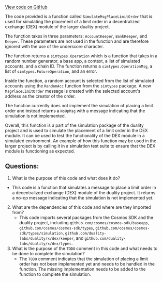 [View code on GitHub](https://github.com/duality-labs/duality/dex/simulation/place_limit_order.go)

The code provided is a function called `SimulateMsgPlaceLimitOrder` that is used for simulating the placement of a limit order in a decentralized exchange (DEX) module of the larger duality project. 

The function takes in three parameters: `AccountKeeper`, `BankKeeper`, and `Keeper`. These parameters are not used in the function and are therefore ignored with the use of the underscore character. 

The function returns a `simtypes.Operation` which is a function that takes in a random number generator, a base app, a context, a list of simulated accounts, and a chain ID. The function returns a `simtypes.OperationMsg`, a list of `simtypes.FutureOperation`, and an error. 

Inside the function, a random account is selected from the list of simulated accounts using the `RandomAcc` function from the `simtypes` package. A new `MsgPlaceLimitOrder` message is created with the selected account's address as the creator of the order. 

The function currently does not implement the simulation of placing a limit order and instead returns a `NoOpMsg` with a message indicating that the simulation is not implemented. 

Overall, this function is a part of the simulation package of the duality project and is used to simulate the placement of a limit order in the DEX module. It can be used to test the functionality of the DEX module in a simulated environment. An example of how this function may be used in the larger project is by calling it in a simulation test suite to ensure that the DEX module is functioning as expected.
## Questions: 
 1. What is the purpose of this code and what does it do?
   - This code is a function that simulates a message to place a limit order in a decentralized exchange (DEX) module of the duality project. It returns a no-op message indicating that the simulation is not implemented yet.
2. What are the dependencies of this code and where are they imported from?
   - This code imports several packages from the Cosmos SDK and the duality project, including `github.com/cosmos/cosmos-sdk/baseapp`, `github.com/cosmos/cosmos-sdk/types`, `github.com/cosmos/cosmos-sdk/types/simulation`, `github.com/duality-labs/duality/x/dex/keeper`, and `github.com/duality-labs/duality/x/dex/types`.
3. What is the purpose of the `TODO` comment in this code and what needs to be done to complete the simulation?
   - The `TODO` comment indicates that the simulation of placing a limit order has not been implemented yet and needs to be handled in the function. The missing implementation needs to be added to the function to complete the simulation.